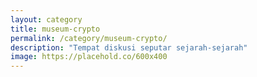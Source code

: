 ```yaml
---
layout: category
title: museum-crypto
permalink: /category/museum-crypto/
description: "Tempat diskusi seputar sejarah-sejarah"
image: https://placehold.co/600x400
---
```

